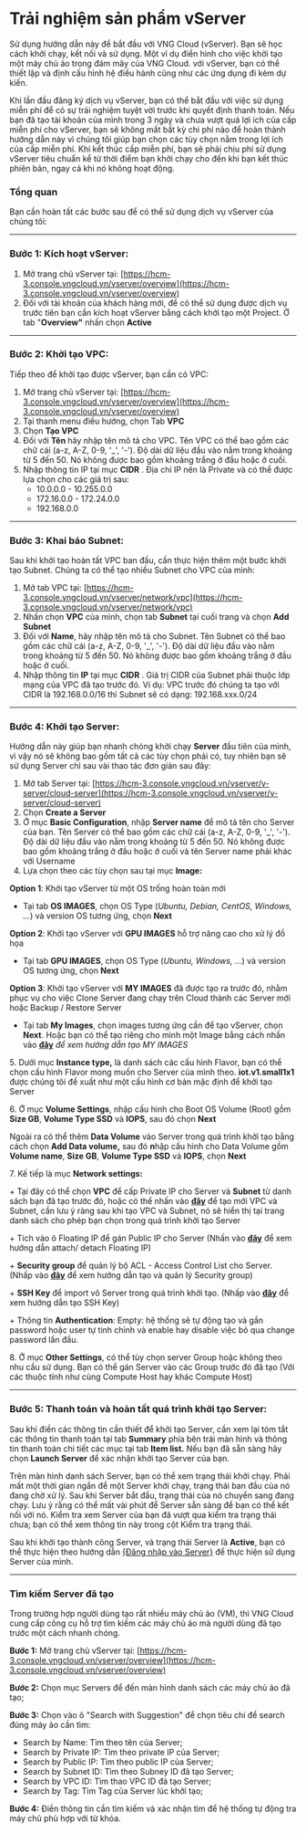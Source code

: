 # Trải nghiệm sản phẩm vServer

Sử dụng hướng dẫn này để bắt đầu với VNG Cloud (vServer). Bạn sẽ học cách khởi chạy, kết nối và sử dụng. Một ví dụ điển hình cho việc khởi tạo một máy chủ ảo trong đám mây của VNG Cloud. với vServer, bạn có thể thiết lập và định cấu hình hệ điều hành cũng như các ứng dụng đi kèm dự kiến.

Khi lần đầu đăng ký dịch vụ vServer, bạn có thể bắt đầu với việc sử dụng miễn phí để có sự trải nghiệm tuyệt vời trước khi quyết định thanh toán. Nếu bạn đã tạo tài khoản của mình trong 3 ngày và chưa vượt quá lợi ích của cấp miễn phí cho vServer, bạn sẽ không mất bất kỳ chi phí nào để hoàn thành hướng dẫn này vì chúng tôi giúp bạn chọn các tùy chọn nằm trong lợi ích của cấp miễn phí. Khi kết thúc cấp miễn phí, bạn sẽ phải chịu phí sử dụng vServer tiêu chuẩn kể từ thời điểm bạn khởi chạy cho đến khi bạn kết thúc phiên bản, ngay cả khi nó không hoạt động.

### **Tổng quan** <a href="#trainghiemsanphamvserver-tongquan" id="trainghiemsanphamvserver-tongquan"></a>

Bạn cần hoàn tất các bước sau để có thể sử dụng dịch vụ vServer của chúng tôi:

***

### **Bước 1: Kích hoạt vServer:** <a href="#trainghiemsanphamvserver-buoc1-kichhoatvserver" id="trainghiemsanphamvserver-buoc1-kichhoatvserver"></a>

1. Mở trang chủ vServer tại: [https://hcm-3.console.vngcloud.vn/vserver/overview](https://hcm-3.console.vngcloud.vn/vserver/overview)
2. Đối với tài khoản của khách hàng mới, để có thể sử dụng được dịch vụ trước tiên bạn cần kích hoạt vServer bằng cách khởi tạo một Project. Ở tab "**Overview"** nhấn chọn **Active**

***

### **Bước 2: Khởi tạo VPC:** <a href="#trainghiemsanphamvserver-buoc2-khoitaovpc" id="trainghiemsanphamvserver-buoc2-khoitaovpc"></a>

Tiếp theo để khởi tạo được vServer, bạn cần có VPC:

1. Mở trang chủ vServer tại: [https://hcm-3.console.vngcloud.vn/vserver/overview](https://hcm-3.console.vngcloud.vn/vserver/overview)
2. Tại thanh menu điều hướng, chọn Tab **VPC**
3. Chọn **Tạo VPC**
4. Đối với **Tên** hãy nhập tên mô tả cho VPC. Tên VPC có thể bao gồm các chữ cái (a-z, A-Z, 0-9, '\_', '-'). Độ dài dữ liệu đầu vào nằm trong khoảng từ 5 đến 50. Nó không được bao gồm khoảng trắng ở đầu hoặc ở cuối.
5. Nhập thông tin IP tại mục **CIDR** . Địa chỉ IP nên là Private và có thể được lựa chọn cho các giá trị sau:
   * 10.0.0.0 - 10.255.0.0
   * 172.16.0.0 - 172.24.0.0
   * 192.168.0.0

***

### **Bước 3: Khai báo Subnet:** <a href="#trainghiemsanphamvserver-buoc3-khaibaosubnet" id="trainghiemsanphamvserver-buoc3-khaibaosubnet"></a>

Sau khi khởi tạo hoàn tất VPC ban đầu, cần thực hiện thêm một bước khởi tạo Subnet. Chúng ta có thể tạo nhiều Subnet cho VPC của mình:

1. Mở tab VPC tại: [https://hcm-3.console.vngcloud.vn/vserver/network/vpc](https://hcm-3.console.vngcloud.vn/vserver/network/vpc)
2. Nhấn chọn **VPC** của mình, chọn tab **Subnet** tại cuối trang và chọn **Add Subnet**
3. Đối với **Name**, hãy nhập tên mô tả cho Subnet. Tên Subnet có thể bao gồm các chữ cái (a-z, A-Z, 0-9, '\_', '-'). Độ dài dữ liệu đầu vào nằm trong khoảng từ 5 đến 50. Nó không được bao gồm khoảng trắng ở đầu hoặc ở cuối.
4. Nhập thông tin **IP** tại mục **CIDR** . Giá trị CIDR của Subnet phải thuộc lớp mạng của VPC đã tạo trước đó. Ví dụ: VPC trước đó chúng ta tạo với CIDR là 192.168.0.0/16 thì Subnet sẽ có dạng: 192.168.xxx.0/24

***

### **Bước 4: Khởi tạo Server:** <a href="#trainghiemsanphamvserver-buoc4-khoitaoserver" id="trainghiemsanphamvserver-buoc4-khoitaoserver"></a>

Hướng dẫn này giúp bạn nhanh chóng khởi chạy **Server** đầu tiên của mình, vì vậy nó sẽ không bao gồm tất cả các tùy chọn phải có, tuy nhiên bạn sẽ sử dụng Server chỉ sau vài thao tác đơn giản sau đây:

1. Mở tab Server tại: [https://hcm-3.console.vngcloud.vn/vserver/v-server/cloud-server](https://hcm-3.console.vngcloud.vn/vserver/v-server/cloud-server)
2. Chọn **Create a Server**
3. Ở mục **Basic Configuration**, nhập **Server name** để mô tả tên cho Server của bạn. Tên Server có thể bao gồm các chữ cái (a-z, A-Z, 0-9, '\_', '-'). Độ dài dữ liệu đầu vào nằm trong khoảng từ 5 đến 50. Nó không được bao gồm khoảng trắng ở đầu hoặc ở cuối và tên Server name phải khác với Username
4. Lựa chọn theo các tùy chọn sau tại mục **Image:**

**Option 1**: Khởi tạo vServer từ một OS trống hoàn toàn mới

* Tại tab **OS IMAGES**, chọn OS Type (_Ubuntu, Debian, CentOS, Windows, ..._) và version OS tương ứng, chọn **Next**

**Option 2**: Khởi tạo vServer với **GPU IMAGES** hỗ trợ nâng cao cho xử lý đồ họa

* Tại tab **GPU IMAGES**, chọn OS Type (_Ubuntu, Windows, ..._) và version OS tương ứng, chọn **Next**

**Option 3**: Khởi tạo vServer với **MY IMAGES** đã được tạo ra trước đó, nhằm phục vụ cho việc Clone Server đang chạy trên Cloud thành các Server mới hoặc Backup / Restore Server

* Tại tab **My Images**, chọn images tương ứng cần để tạo vServer, chọn **Next**. Hoặc bạn có thể tạo riêng cho mình một Image bằng cách nhấn vào [**đây**](../image.md) _để xem hướng dẫn tạo MY IMAGES_

5\. Dưới mục **Instance type,** là danh sách các cấu hình Flavor, bạn có thể chọn cấu hình Flavor mong muốn cho Server của mình theo. **iot.v1.small1x1** được chúng tôi đề xuất như một cấu hình cơ bản mặc định để khởi tạo Server

6\. Ở mục **Volume Settings**, nhập cấu hình cho Boot OS Volume (Root) gồm **Size GB**, **Volume Type SSD** và **IOPS**, sau đó chọn **Next**

Ngoài ra có thể thêm **Data Volume** vào Server trong quá trình khởi tạo bằng cách chọn **Add Data volume,** sau đó **n**hập cấu hình cho Data Volume gồm **Volume name**, **Size GB**, **Volume Type SSD** và **IOPS**, chọn **Next**

7\. Kế tiếp là mục **Network settings:**

\+  Tại đây có thể chọn **VPC** để cấp Private IP cho Server và **Subnet** từ danh sách bạn đã tạo trước đó, hoặc có thể nhấn vào [**đây**](https://hcm-3.console.vngcloud.vn/vserver/network/vpc) để tạo mới VPC và Subnet, cần lưu ý ràng sau khi tạo VPC và Subnet, nó sẽ hiển thị tại trang danh sách cho phép bạn chọn trong quá trình khởi tạo Server

\+  Tích vào ô Floating IP để gán Public IP cho Server (Nhấn vào [**đây**](../network/floating-ip.md) để xem hướng dẫn attach/ detach Floating IP)

\+  **Security group** để quản lý bộ ACL - Access Control List cho Server. (Nhấp vào [**đây**](../security/security-groups.md) để xem hướng dẫn tạo và quản lý Security group)

\+  **SSH Key** để import vô Server trong quá trình khởi tạo. (Nhấp vào [**đây**](../security/ssh-key-bo-khoa.md) để xem hướng dẫn tạo SSH Key)

\+  Thông tin **Authentication**: Empty: hệ thống sẽ tự động tạo và gắn password hoặc user tự tinh chỉnh và enable hay disable việc bỏ qua change password lần đầu.

8\. Ở mục **Other Settings**, có thể tùy chọn server Group hoặc không theo nhu cầu sử dụng. Bạn có thể gán Server vào các Group trước đó đã tạo (Với các thuộc tính như cùng Compute Host hay khác Compute Host)

***

### **Bước 5: Thanh toán và hoàn tất quá trình khởi tạo Server:** <a href="#trainghiemsanphamvserver-buoc5-thanhtoanvahoantatquatrinhkhoitaoserver" id="trainghiemsanphamvserver-buoc5-thanhtoanvahoantatquatrinhkhoitaoserver"></a>

Sau khi điền các thông tin cần thiết để khởi tạo Server, cần xem lại tóm tắt các thông tin thanh toán tại tab **Summary** phía bên trái màn hình và thông tin thanh toán chi tiết các mục tại tab **Item list.** Nếu bạn đã sẵn sàng hãy chọn **Launch Server** để xác nhận khởi tạo Server của bạn.

Trên màn hình danh sách Server, bạn có thể xem trạng thái khởi chạy. Phải mất một thời gian ngắn để một Server khởi chạy, trạng thái ban đầu của nó đang chờ xử lý. Sau khi Server bắt đầu, trạng thái của nó chuyển sang đang chạy. Lưu ý rằng có thể mất vài phút để Server sẵn sàng để bạn có thể kết nối với nó. Kiểm tra xem Server của bạn đã vượt qua kiểm tra trạng thái chưa; bạn có thể xem thông tin này trong cột Kiểm tra trạng thái.

Sau khi khởi tạo thành công Server, và trạng thái Server là **Active**, bạn có thể thực hiện theo hướng dẫn [{Đăng nhập vào Server}](../server/ket-noi-vao-may-chu-ao/) để thực hiện sử dụng Server của mình.

***

### Tìm kiếm Server đã tạo

Trong trường hợp người dùng tạo rất nhiều máy chủ ảo (VM), thì VNG Cloud cung cấp công cụ hỗ trợ tìm kiếm các máy chủ ảo mà người dùng đã tạo trước một cách nhanh chóng.

**Bước 1:** Mở trang chủ vServer tại: [https://hcm-3.console.vngcloud.vn/vserver/overview](https://hcm-3.console.vngcloud.vn/vserver/overview)

**Bước 2:** Chọn mục Servers để đến màn hình danh sách các máy chủ ảo đã tạo;

**Bước 3:** Chọn vào ô "Search with Suggestion" để chọn tiêu chí để search đúng máy ảo cần tìm:

* Search by Name: Tìm theo tên của Server;
* Search by Private IP: Tìm theo private IP của Server;
* Search by Public IP: Tìm theo public IP của Server;
* Search by Subnet ID: Tìm theo Subney ID đã tạo Server;
* Search by VPC ID: Tìm thao VPC ID đả tạo Server;
* Search by Tag: Tìm Tag của Server lúc khởi tạo;

**Bước 4:** Điền thông tin cần tìm kiếm và xác nhận tìm để hệ thống tự động tra máy chủ phù hợp với từ khóa.
